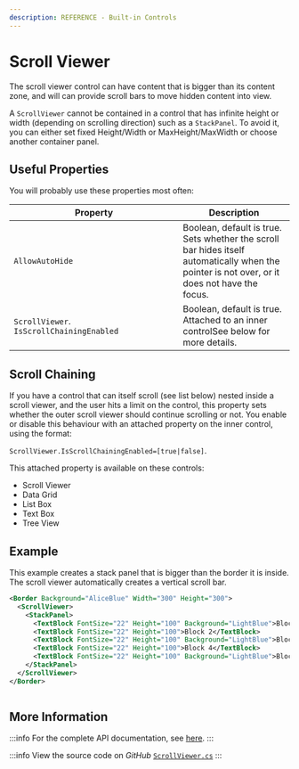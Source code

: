 ```yaml
---
description: REFERENCE - Built-in Controls
---
```


# Scroll Viewer

The scroll viewer control can have content that is bigger than its content zone, and will can provide scroll bars to move hidden content into view.&#x20;



A `ScrollViewer` cannot be contained in a control that has infinite height or width (depending on scrolling direction) such as a `StackPanel`. To avoid it, you can either set fixed Height/Width or MaxHeight/MaxWidth or choose another container panel.

## Useful Properties

You will probably use these properties most often:

<table><thead><tr><th width="288">Property</th><th>Description</th></tr></thead><tbody><tr><td><code>AllowAutoHide</code></td><td>Boolean, default is true. Sets whether the scroll bar hides itself automatically when the pointer is not over, or it does not have the focus. </td></tr><tr><td><code>ScrollViewer</code>. <code>IsScrollChainingEnabled</code></td><td>Boolean, default is true. Attached to an inner controlSee below for more details. </td></tr></tbody></table>

## Scroll Chaining

If you have a control that can itself scroll (see list below) nested inside a scroll viewer, and the user hits a limit on the control, this property sets whether the outer scroll viewer should continue scrolling or not. You enable or disable this behaviour with an attached property on the inner control, using the format:

&#x20;`ScrollViewer.IsScrollChainingEnabled=[true|false]`.&#x20;

This attached property is available on these controls:

* Scroll Viewer
* Data Grid
* List Box
* Text Box
* Tree View

## Example

This example creates a stack panel that is bigger than the border it is inside. The scroll viewer automatically creates a vertical scroll bar.&#x20;

```xml
<Border Background="AliceBlue" Width="300" Height="300">
  <ScrollViewer>
    <StackPanel>
      <TextBlock FontSize="22" Height="100" Background="LightBlue">Block 1</TextBlock>
      <TextBlock FontSize="22" Height="100">Block 2</TextBlock>
      <TextBlock FontSize="22" Height="100" Background="LightBlue">Block 3</TextBlock>
      <TextBlock FontSize="22" Height="100">Block 4</TextBlock>
      <TextBlock FontSize="22" Height="100" Background="LightBlue">Block 5</TextBlock>
    </StackPanel>
  </ScrollViewer>
</Border>
```

<img src="/img/gitbook-import/assets/scrollview.gif" alt=""/>

## More Information

:::info
For the complete API documentation, see [here](http://reference.avaloniaui.net/api/Avalonia.Controls/ScrollViewer/).
:::

:::info
View the source code on _GitHub_ [`ScrollViewer.cs`](https://github.com/AvaloniaUI/Avalonia/blob/master/src/Avalonia.Controls/ScrollViewer.cs)
:::

